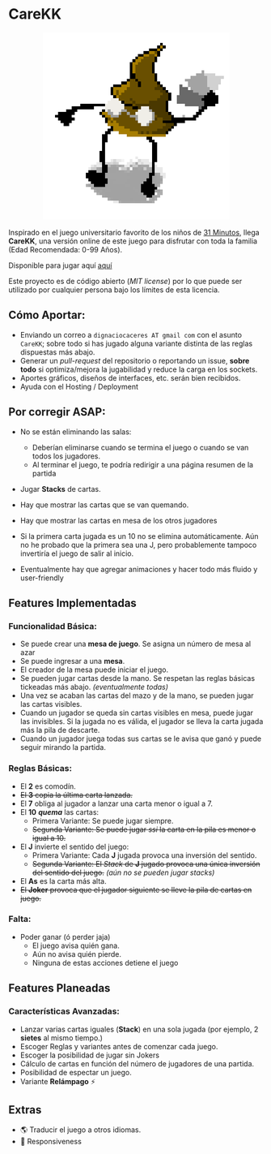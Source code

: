 # CareKK

<p align="center">
  <img src="https://raw.githubusercontent.com/dcaceresm/carekk/master/carekk-app/public/images/cacu.png">
</p>

Inspirado en el juego universitario favorito de los niños de [31 Minutos](https://es.wikipedia.org/wiki/31_minutos), llega **CareKK**, una versión online de este juego para disfrutar con toda la familia (Edad Recomendada: 0-99 Años).

Disponible para jugar aquí [aquí](https://carecaca.online)

Este proyecto es de código abierto (*MIT license*) por lo que puede ser utilizado por cualquier persona bajo los límites de esta licencia.

## Cómo Aportar:
- Enviando un correo a `dignaciocaceres AT gmail com` con el asunto `CareKK`; sobre todo si has jugado alguna variante distinta de las reglas dispuestas más abajo. 
- Generar un *pull-request* del repositorio o reportando un issue, **sobre todo** si optimiza/mejora la jugabilidad y reduce la carga en los sockets.
- Aportes gráficos, diseños de interfaces, etc. serán bien recibidos.
- Ayuda con el Hosting / Deployment

## Por corregir ASAP:
- No se están eliminando las salas:
  - Deberían eliminarse cuando se termina el juego o cuando se van todos los jugadores.
  - Al terminar el juego, te podría redirigir a una página resumen de la partida

- Jugar **Stacks** de cartas.
- Hay que mostrar las cartas que se van quemando.
- Hay que mostrar las cartas en mesa de los otros jugadores
- Si la primera carta jugada es un 10 no se elimina automáticamente. Aún no he probado que la primera sea una J, pero probablemente tampoco invertiría el juego de salir al inicio.
- Eventualmente hay que agregar animaciones y hacer todo más fluido y user-friendly


## Features Implementadas

### Funcionalidad Básica:
- Se puede crear una **mesa de juego**. Se asigna un número de mesa al azar
- Se puede ingresar a una **mesa**.
- El creador de la mesa puede iniciar el juego.
- Se pueden jugar cartas desde la mano. Se respetan las reglas básicas tickeadas más abajo. *(eventualmente todas)*
- Una vez se acaban las cartas del mazo y de la mano, se pueden jugar las cartas visibles.
- Cuando un jugador se queda sin cartas visibles en mesa, puede jugar las invisibles. Si la jugada no es válida, el jugador se lleva la carta jugada más la pila de descarte.
- Cuando un jugador juega todas sus cartas se le avisa que ganó y puede seguir mirando la partida.

### Reglas Básicas:
- El **2** es comodín.
- ~~El **3** copia la última carta lanzada.~~
- El **7** obliga al jugador a lanzar una carta menor o igual a 7.
- El **10** ***quema*** las cartas:
    - Primera Variante: Se puede jugar siempre.
    - ~~Segunda Variante: Se puede jugar *ssi* la carta en la pila es menor o igual a 10.~~
- El **J** invierte el sentido del juego:
    - Primera Variante: Cada **J** jugada provoca una inversión del sentido.
    - ~~Segunda Variante: El *Stack* de **J** jugado provoca una única inversión del sentido del juego.~~ *(aún no se pueden jugar stacks)*
- El **As** es la carta más alta.
- ~~El **Joker** provoca que el jugador siguiente se lleve la pila de cartas en juego.~~


### Falta:
- Poder ganar (ó perder jaja)
  - El juego avisa quién gana.
  - Aún no avisa quién pierde.
  - Ninguna de estas acciones detiene el juego





## Features Planeadas

### Características Avanzadas:
- Lanzar varias cartas iguales (**Stack**) en una sola jugada (por ejemplo, 2 **sietes** al mismo tiempo.)
- Escoger Reglas y variantes antes de comenzar cada juego.
- Escoger la posibilidad de jugar sin Jokers
- Cálculo de cartas en función del número de jugadores de una partida.
- Posibilidad de espectar un juego.
- Variante **Relámpago** ⚡


## Extras
- 🌎 Traducir el juego a otros idiomas. 
- 📱 Responsiveness 

